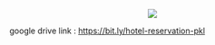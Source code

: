 <p align="center"><img src="https://laravel.com/assets/img/components/logo-laravel.svg"></p>

google drive link : https://bit.ly/hotel-reservation-pkl
